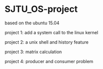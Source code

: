 # SJTU_OS-project

based on  the ubuntu 15.04     

  
project 1: add a system call to the linux kernel  
  
project 2: a unix shell and history feature  
  
project 3: matrix calculation  
  
project 4: producer and consumer problem
